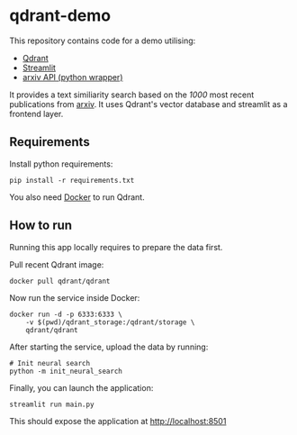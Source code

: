 # qdrant-demo


This repository contains code for a demo utilising:

- [Qdrant](https://qdrant.tech/) 
- [Streamlit](https://streamlit.io)
- [arxiv API (python wrapper)](https://pypi.org/project/arxiv/)

It provides a text similiarity search based on the *1000* most recent publications from [arxiv](https://arxiv.org). It uses Qdrant's vector database and streamlit as a frontend layer. 

## Requirements


Install python requirements:

```
pip install -r requirements.txt
```

You also need [Docker](https://docs.docker.com/get-docker/) to run Qdrant. 


## How to run


Running this app locally requires to prepare the data first. 

Pull recent Qdrant image:

```
docker pull qdrant/qdrant
```

Now run the service inside Docker:

```
docker run -d -p 6333:6333 \
    -v $(pwd)/qdrant_storage:/qdrant/storage \
    qdrant/qdrant
```

After starting the service, upload the data by running: 

```
# Init neural search
python -m init_neural_search
```

Finally, you can launch the application:

```
streamlit run main.py
```

This should expose the application at [http://localhost:8501](http://localhost:8501)